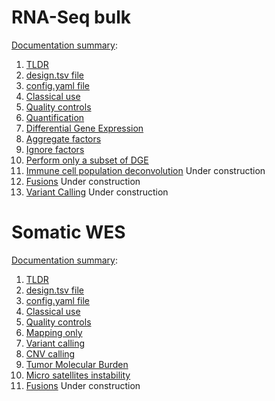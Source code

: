 # RNA-Seq bulk

[Documentation summary](https://github.com/tdayris/snakemake-wrappers/blob/Unofficial/bigr_pipelines/rnaseq/readme.md):

1. [TLDR](https://github.com/tdayris/snakemake-wrappers/tree/Unofficial/bigr_pipelines/rnaseq#tldr-run-this-pipeline)
1. [design.tsv file](https://github.com/tdayris/snakemake-wrappers/tree/Unofficial/bigr_pipelines/rnaseq#design-file)
1. [config.yaml file](https://github.com/tdayris/snakemake-wrappers/tree/Unofficial/bigr_pipelines/rnaseq#configyaml)
1. [Classical use](https://github.com/tdayris/snakemake-wrappers/tree/Unofficial/bigr_pipelines/rnaseq#classical-use)
1. [Quality controls](https://github.com/tdayris/snakemake-wrappers/tree/Unofficial/bigr_pipelines/rnaseq#quality-controls)
1. [Quantification](https://github.com/tdayris/snakemake-wrappers/tree/Unofficial/bigr_pipelines/rnaseq#quantification)
1. [Differential Gene Expression](https://github.com/tdayris/snakemake-wrappers/tree/Unofficial/bigr_pipelines/rnaseq#differential-gene-expression)
1. [Aggregate factors](https://github.com/tdayris/snakemake-wrappers/tree/Unofficial/bigr_pipelines/rnaseq#aggregate-factors)
1. [Ignore factors](https://github.com/tdayris/snakemake-wrappers/tree/Unofficial/bigr_pipelines/rnaseq#ignore-factors)
1. [Perform only a subset of DGE](https://github.com/tdayris/snakemake-wrappers/tree/Unofficial/bigr_pipelines/rnaseq#perform-only-a-subset-of-dge)
1. [Immune cell population deconvolution]() Under construction
1. [Fusions](https://github.com/tdayris/snakemake-wrappers/tree/Unofficial/bigr_pipelines/rnaseq#fusions) Under construction
1. [Variant Calling](https://github.com/tdayris/snakemake-wrappers/tree/Unofficial/bigr_pipelines/rnaseq#variant-calling) Under construction


# Somatic WES

[Documentation summary](https://github.com/tdayris/snakemake-wrappers/tree/Unofficial/bigr_pipelines/wes_somatic):

1. [TLDR](https://github.com/tdayris/snakemake-wrappers/tree/Unofficial/bigr_pipelines/wes_somatic#tldr-run-this-pipeline)
1. [design.tsv file](https://github.com/tdayris/snakemake-wrappers/tree/Unofficial/bigr_pipelines/wes_somatic#design-file)
1. [config.yaml file](https://github.com/tdayris/snakemake-wrappers/tree/Unofficial/bigr_pipelines/wes_somatic#config-file)
1. [Classical use](https://github.com/tdayris/snakemake-wrappers/tree/Unofficial/bigr_pipelines/wes_somatic#classical-use)
1. [Quality controls](https://github.com/tdayris/snakemake-wrappers/tree/Unofficial/bigr_pipelines/wes_somatic#quality-controls)
1. [Mapping only](https://github.com/tdayris/snakemake-wrappers/tree/Unofficial/bigr_pipelines/wes_somatic#mapping-only)
1. [Variant calling](https://github.com/tdayris/snakemake-wrappers/tree/Unofficial/bigr_pipelines/wes_somatic#variant-calling)
1. [CNV calling](https://github.com/tdayris/snakemake-wrappers/tree/Unofficial/bigr_pipelines/wes_somatic#cnv-calling)
1. [Tumor Molecular Burden](https://github.com/tdayris/snakemake-wrappers/tree/Unofficial/bigr_pipelines/wes_somatic#tumor-molecular-burden)
1. [Micro satellites instability](https://github.com/tdayris/snakemake-wrappers/tree/Unofficial/bigr_pipelines/wes_somatic#miscosatellites-instability)
1. [Fusions](https://github.com/tdayris/snakemake-wrappers/tree/Unofficial/bigr_pipelines/wes_somatic#fusions) Under construction